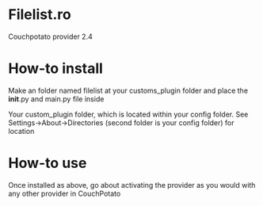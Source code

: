 Filelist.ro
===========

Couchpotato provider 2.4

How-to install
===========
Make an folder named filelist at your customs_plugin folder and place the __init__.py and main.py file inside

Your custom_plugin folder, which is located within your config folder. See Settings->About->Directories (second folder is your config folder) for location

How-to use
==========
Once installed as above, go about activating the provider as you would with any other provider in CouchPotato

